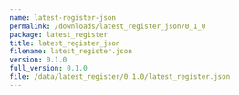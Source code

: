 ```yaml
---
name: latest-register-json
permalink: /downloads/latest_register_json/0_1_0
package: latest_register
title: latest_register_json
filename: latest_register.json
version: 0.1.0
full_version: 0.1.0
file: /data/latest_register/0.1.0/latest_register.json
---
```

